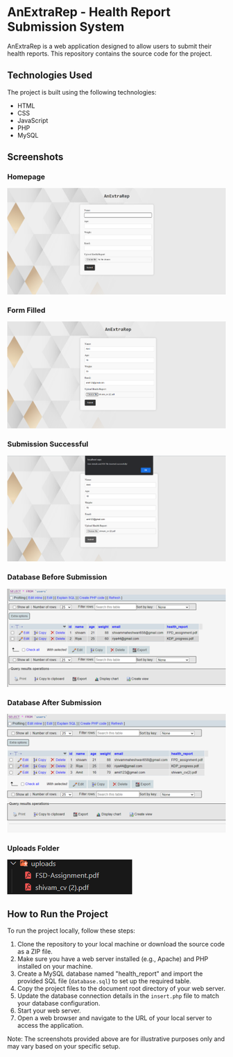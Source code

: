 # AnExtraRep - Health Report Submission System

AnExtraRep is a web application designed to allow users to submit their health reports. This repository contains the source code for the project.

## Technologies Used

The project is built using the following technologies:

- HTML
- CSS
- JavaScript
- PHP
- MySQL

## Screenshots

### Homepage
![Homepage](screenshots/homepage.png)

### Form Filled
![Form Filled](screenshots/form-filled.png)

### Submission Successful
![Submission Successful](screenshots/submission-successful.png)

### Database Before Submission
![Database Before Submission](screenshots/database-before.png)

### Database After Submission
![Database After Submission](screenshots/database-after.png)

### Uploads Folder
![Uploads Folder](screenshots/uploads-folder.png)

## How to Run the Project

To run the project locally, follow these steps:

1. Clone the repository to your local machine or download the source code as a ZIP file.
2. Make sure you have a web server installed (e.g., Apache) and PHP installed on your machine.
3. Create a MySQL database named "health_report" and import the provided SQL file (`database.sql`) to set up the required table.
4. Copy the project files to the document root directory of your web server.
5. Update the database connection details in the `insert.php` file to match your database configuration.
6. Start your web server.
7. Open a web browser and navigate to the URL of your local server to access the application.

Note: The screenshots provided above are for illustrative purposes only and may vary based on your specific setup.

